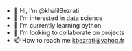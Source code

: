 - 👋 Hi, I’m @khalilBezrati
- 👀 I’m interested in data science
- 🌱 I’m currently learning python
- 💞️ I’m looking to collaborate on projects
- 📫 How to reach me kbezrati@yahoo.fr

<!---
khalil1604/khalil1604 is a ✨ special ✨ repository because its `README.md` (this file) appears on your GitHub profile.
You can click the Preview link to take a look at your changes.
--->

